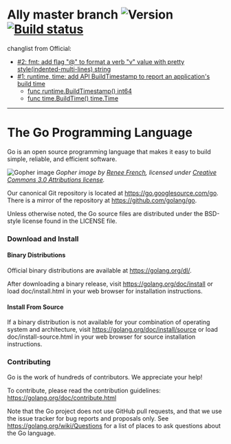 # Ally master branch ![Version][version-img] [![Build status][travis-img]][travis-url]
changlist from Official:
- [#2: fmt: add flag "@" to format a verb "v" value with pretty style(indented-multi-lines) string](https://github.com/vipally/go/issues/2)
- [#1: runtime, time: add API BuildTimestamp to report an application's build time](https://github.com/vipally/go/issues/1)
  - [func runtime.BuildTimestamp() int64](https://github.com/vipally/go/blob/ally_master/src/runtime/time.go#L21)
  - [func time.BuildTime() time.Time](https://github.com/vipally/go/blob/ally_master/src/time/time.go#L1517)

******


# The Go Programming Language

Go is an open source programming language that makes it easy to build simple,
reliable, and efficient software.


![Gopher image](doc/gopher/fiveyears.jpg)
*Gopher image by [Renee French][rf], licensed under [Creative Commons 3.0 Attributions license][cc3-by].*

Our canonical Git repository is located at https://go.googlesource.com/go.
There is a mirror of the repository at https://github.com/golang/go.

Unless otherwise noted, the Go source files are distributed under the
BSD-style license found in the LICENSE file.

### Download and Install

#### Binary Distributions

Official binary distributions are available at https://golang.org/dl/.

After downloading a binary release, visit https://golang.org/doc/install
or load doc/install.html in your web browser for installation
instructions.

#### Install From Source

If a binary distribution is not available for your combination of
operating system and architecture, visit
https://golang.org/doc/install/source or load doc/install-source.html
in your web browser for source installation instructions.

### Contributing

Go is the work of hundreds of contributors. We appreciate your help!

To contribute, please read the contribution guidelines:
	https://golang.org/doc/contribute.html

Note that the Go project does not use GitHub pull requests, and that
we use the issue tracker for bug reports and proposals only. See
https://golang.org/wiki/Questions for a list of places to ask
questions about the Go language.

[rf]: https://reneefrench.blogspot.com/
[cc3-by]: https://creativecommons.org/licenses/by/3.0/
[travis-img]: https://travis-ci.org/vipally/go.svg?branch=ally_master
[travis-url]: https://travis-ci.org/vipally/go
[version-img]: https://img.shields.io/badge/version-1.9.0-green.svg
